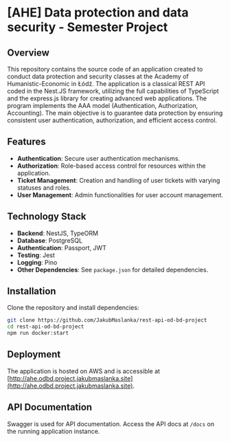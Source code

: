 # [AHE] Data protection and data security - Semester Project

## Overview
This repository contains the source code of an application created to conduct data protection and security classes at the Academy of Humanistic-Economic in Łódź. The application is a classical REST API coded in the Nest.JS framework, utilizing the full capabilities of TypeScript and the express.js library for creating advanced web applications. The program implements the AAA model (Authentication, Authorization, Accounting). The main objective is to guarantee data protection by ensuring consistent user authentication, authorization, and efficient access control.

## Features
- **Authentication**: Secure user authentication mechanisms.
- **Authorization**: Role-based access control for resources within the application.
- **Ticket Management**: Creation and handling of user tickets with varying statuses and roles.
- **User Management**: Admin functionalities for user account management.

## Technology Stack
- **Backend**: NestJS, TypeORM
- **Database**: PostgreSQL
- **Authentication**: Passport, JWT
- **Testing**: Jest
- **Logging**: Pino
- **Other Dependencies**: See `package.json` for detailed dependencies.

## Installation
Clone the repository and install dependencies:
```bash
git clone https://github.com/JakubMaslanka/rest-api-od-bd-project
cd rest-api-od-bd-project
npm run docker:start
```

## Deployment
The application is hosted on AWS and is accessible at [http://ahe.odbd.project.jakubmaslanka.site](http://ahe.odbd.project.jakubmaslanka.site).

## API Documentation
Swagger is used for API documentation. Access the API docs at `/docs` on the running application instance.